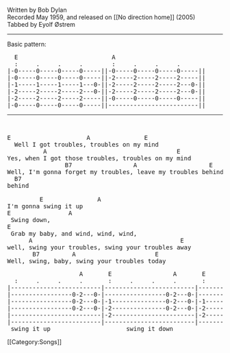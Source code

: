 Written by Bob Dylan <br>
Recorded May 1959, and released on [[No direction home]] (2005) <br>
Tabbed by Eyolf Østrem

----
Basic pattern:

<pre class="tab">
  E                          A
  :     .     .     .        :     .     .     .
|-0-----0-----0-----0-----||-0-----0-----0-----0-----||
|-0-----0-----0-----0-----||-2-----2-----2-----2-----||
|-1-----1-----1-----1---0-||-2-----2-----2-----2---0-||
|-2-----2-----2-----2---0-||-2-----2-----2-----2---0-||
|-2-----2-----2-----2-----||-0-----0-----0-----0-----||
|-0-----0-----0-----0-----||-------------------------||</pre>

----
 

<pre class="verse">
E                     A               E
  Well I got troubles, troubles on my mind
          A                                    E
Yes, when I got those troubles, troubles on my mind
                B7                 A                    E
Well, I'm gonna forget my troubles, leave my troubles behind,
  B7
behind

         E               A
I'm gonna swing it up
E                A
 Swing down,
E
 Grab my baby, and wind, wind, wind,
      A                                         E
well, swing your troubles, swing your troubles away
       B7         A                      E
Well, swing, baby, swing your troubles today
</pre>
<pre class="tab">
                    A       E                 A       E
  :     .     .     .       :     .     .     .       :     .     .     .
|-------------------------|-------------------------|-------------------------|
|-----------------0-2---0-|-----------------0-2---0-|-------------------------|
|-----------------0-2---0-|-1---------------0-2---0-|-1-----------------------|
|-----------------0-2---0-|-2---------------0-2---0-|-2-----------------------|
|-------------------------|-2-----------------------|-2-----------------------|
|-------------------------|-------------------------|-------------------------|
 swing it up                     swing it down              grab the baby . . .
</pre>

[[Category:Songs]]